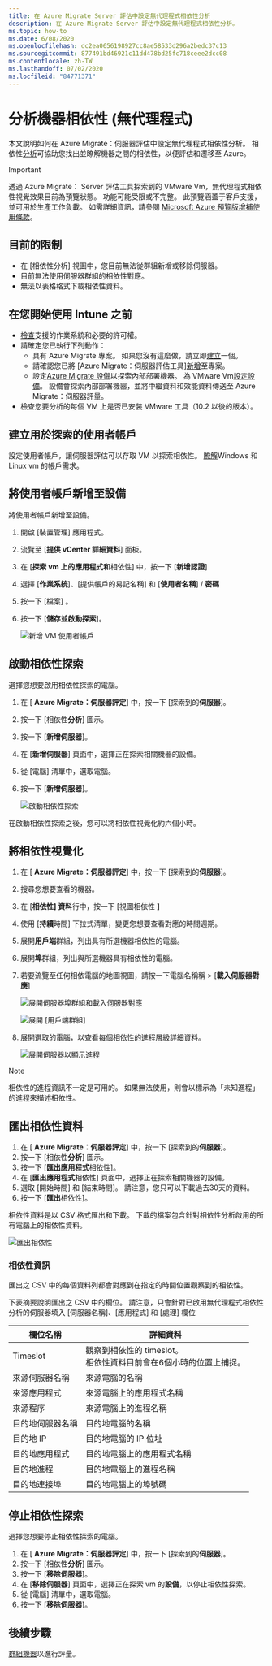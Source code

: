 ```yaml
---
title: 在 Azure Migrate Server 評估中設定無代理程式相依性分析
description: 在 Azure Migrate Server 評估中設定無代理程式相依性分析。
ms.topic: how-to
ms.date: 6/08/2020
ms.openlocfilehash: dc2ea0656198927cc8ae58533d296a2bedc37c13
ms.sourcegitcommit: 877491bd46921c11dd478bd25fc718ceee2dcc08
ms.contentlocale: zh-TW
ms.lasthandoff: 07/02/2020
ms.locfileid: "84771371"
---
```

# <a name="analyze-machine-dependencies-agentless"></a>分析機器相依性 (無代理程式)

本文說明如何在 Azure Migrate：伺服器評估中設定無代理程式相依性分析。 相依性[分析](concepts-dependency-visualization.md)可協助您找出並瞭解機器之間的相依性，以便評估和遷移至 Azure。


> [!IMPORTANT]
> 透過 Azure Migrate： Server 評估工具探索到的 VMware Vm，無代理程式相依性視覺效果目前為預覽狀態。
> 功能可能受限或不完整。
> 此預覽涵蓋于客戶支援，並可用於生產工作負載。
> 如需詳細資訊，請參閱 [Microsoft Azure 預覽版增補使用條款](https://azure.microsoft.com/support/legal/preview-supplemental-terms/)。

## <a name="current-limitations"></a>目前的限制

- 在 [相依性分析] 視圖中，您目前無法從群組新增或移除伺服器。
- 目前無法使用伺服器群組的相依性對應。
- 無法以表格格式下載相依性資料。

## <a name="before-you-start"></a>在您開始使用 Intune 之前

- [檢查](migrate-support-matrix-vmware.md#dependency-analysis-requirements-agentless)支援的作業系統和必要的許可權。
- 請確定您已執行下列動作：
    - 具有 Azure Migrate 專案。 如果您沒有這麼做，請立即[建立](how-to-add-tool-first-time.md)一個。
    - 請確認您已將 [Azure Migrate：伺服器評估工具][新增](how-to-assess.md)至專案。
    - 設定[Azure Migrate 設備](migrate-appliance.md)以探索內部部署機器。 為 VMware Vm[設定設備](how-to-set-up-appliance-vmware.md)。 設備會探索內部部署機器，並將中繼資料和效能資料傳送至 Azure Migrate：伺服器評量。
- 檢查您要分析的每個 VM 上是否已安裝 VMware 工具（10.2 以後的版本）。


## <a name="create-a-user-account-for-discovery"></a>建立用於探索的使用者帳戶

設定使用者帳戶，讓伺服器評估可以存取 VM 以探索相依性。 [瞭解](migrate-support-matrix-vmware.md#dependency-analysis-requirements-agentless)Windows 和 Linux vm 的帳戶需求。


## <a name="add-the-user-account-to-the-appliance"></a>將使用者帳戶新增至設備

將使用者帳戶新增至設備。

1. 開啟 [裝置管理] 應用程式。 
2. 流覽至 [**提供 vCenter 詳細資料**] 面板。
3. 在 [**探索 vm 上的應用程式和**相依性] 中，按一下 [**新增認證**]
3. 選擇 [**作業系統**]、[提供帳戶的易記名稱] 和 [**使用者名稱**] / **密碼**
6. 按一下 [檔案] 。
7. 按一下 [**儲存並啟動探索**]。

    ![新增 VM 使用者帳戶](./media/how-to-create-group-machine-dependencies-agentless/add-vm-credential.png)

## <a name="start-dependency-discovery"></a>啟動相依性探索

選擇您想要啟用相依性探索的電腦。

1. 在 [ **Azure Migrate：伺服器評定**] 中，按一下 [探索到的**伺服器**]。
2. 按一下 [相依性**分析**] 圖示。
3. 按一下 [**新增伺服器**]。
4. 在 [**新增伺服器**] 頁面中，選擇正在探索相關機器的設備。
5. 從 [電腦] 清單中，選取電腦。
6. 按一下 [**新增伺服器**]。

    ![啟動相依性探索](./media/how-to-create-group-machine-dependencies-agentless/start-dependency-discovery.png)

在啟動相依性探索之後，您可以將相依性視覺化約六個小時。

## <a name="visualize-dependencies"></a>將相依性視覺化

1. 在 [ **Azure Migrate：伺服器評定**] 中，按一下 [探索到的**伺服器**]。
2. 搜尋您想要查看的機器。
3. 在 [**相依性] 資料**行中，按一下 [視圖相依性 **]**
4. 使用 [**持續**時間] 下拉式清單，變更您想要查看對應的時間週期。
5. 展開**用戶端**群組，列出具有所選機器相依性的電腦。
6. 展開**埠**群組，列出與所選機器具有相依性的電腦。
7. 若要流覽至任何相依電腦的地圖視圖，請按一下電腦名稱稱 > [**載入伺服器對應**]

    ![展開伺服器埠群組和載入伺服器對應](./media/how-to-create-group-machine-dependencies-agentless/load-server-map.png)

    ![展開 [用戶端群組] ](./media/how-to-create-group-machine-dependencies-agentless/expand-client-group.png)

8. 展開選取的電腦，以查看每個相依性的進程層級詳細資料。

    ![展開伺服器以顯示進程](./media/how-to-create-group-machine-dependencies-agentless/expand-server-processes.png)

> [!NOTE]
> 相依性的進程資訊不一定是可用的。 如果無法使用，則會以標示為「未知進程」的進程來描述相依性。

## <a name="export-dependency-data"></a>匯出相依性資料

1. 在 [ **Azure Migrate：伺服器評定**] 中，按一下 [探索到的**伺服器**]。
2. 按一下 [相依性**分析**] 圖示。
3. 按一下 [**匯出應用程式**相依性]。
4. 在 [**匯出應用程式**相依性] 頁面中，選擇正在探索相關機器的設備。
5. 選取 [開始時間] 和 [結束時間]。 請注意，您只可以下載過去30天的資料。
6. 按一下 [**匯出**相依性]。

相依性資料是以 CSV 格式匯出和下載。 下載的檔案包含針對相依性分析啟用的所有電腦上的相依性資料。 

![匯出相依性](./media/how-to-create-group-machine-dependencies-agentless/export.png)

### <a name="dependency-information"></a>相依性資訊

匯出之 CSV 中的每個資料列都會對應到在指定的時間位置觀察到的相依性。 

下表摘要說明匯出之 CSV 中的欄位。 請注意，只會針對已啟用無代理程式相依性分析的伺服器填入 [伺服器名稱]、[應用程式] 和 [處理] 欄位

**欄位名稱** | **詳細資料**
--- | --- 
Timeslot | 觀察到相依性的 timeslot。 <br/> 相依性資料目前會在6個小時的位置上捕捉。
來源伺服器名稱 | 來源電腦的名稱 
來源應用程式 | 來源電腦上的應用程式名稱 
來源程序 | 來源電腦上的進程名稱 
目的地伺服器名稱 | 目的地電腦的名稱
目的地 IP | 目的地電腦的 IP 位址
目的地應用程式 | 目的地電腦上的應用程式名稱
目的地進程 | 目的地電腦上的進程名稱 
目的地連接埠 | 目的地電腦上的埠號碼


## <a name="stop-dependency-discovery"></a>停止相依性探索

選擇您想要停止相依性探索的電腦。

1. 在 [ **Azure Migrate：伺服器評定**] 中，按一下 [探索到的**伺服器**]。
2. 按一下 [相依性**分析**] 圖示。
3. 按一下 [**移除伺服器**]。
3. 在 [**移除伺服器**] 頁面中，選擇正在探索 vm 的**設備**，以停止相依性探索。
4. 從 [電腦] 清單中，選取電腦。
5. 按一下 [**移除伺服器**]。


## <a name="next-steps"></a>後續步驟

[群組機器](how-to-create-a-group.md)以進行評量。
